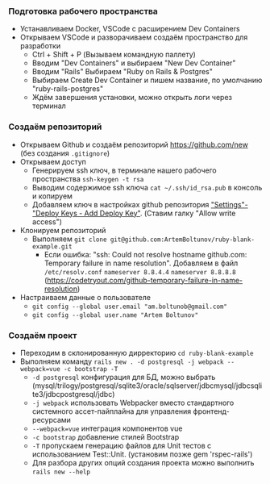 ### Подготовка рабочего пространства
- Устанавливаем Docker, VSCode с расширением Dev Containers
- Открываем VSCode и разворачиваем создаём пространство для разработки
  - Ctrl + Shift + P (Вызываем командную паллету)
  - Вводим "Dev Containers" и выбираем "New Dev Container"
  - Вводим "Rails" Выбираем "Ruby on Rails & Postgres"
  - Выбираем Create Dev Container и пишем название, по умолчанию "ruby-rails-postgres"
  - Ждём завершения установки, можно открыть логи через терминал

### Создаём репозиторий
- Открываем Github и создаём репозиторий https://github.com/new (без создания `.gitignore`)
- Открываем доступ
   - Генерируем ssh ключ, в терминале нашего рабочего пространства `ssh-keygen -t rsa`
   - Выводим содержимое ssh ключа `cat ~/.ssh/id_rsa.pub` в консоль и копируем
   - Добавляем ключ в настройках github репозитория ["Settings"-"Deploy Keys - Add Deploy Key"](https://github.com/ArtemBoltunov/ruby-blank-example/settings/keys/new). (Ставим галку "Allow write access")
- Клонируем репозиторий
  - Выполняем `git clone git@github.com:ArtemBoltunov/ruby-blank-example.git`
    - Если ошибка: "ssh: Could not resolve hostname github.com: Temporary failure in name resolution". Добавляем в файл `/etc/resolv.conf` `nameserver 8.8.4.4` `nameserver 8.8.8.8` (https://codetryout.com/github-temporary-failure-in-name-resolution)
- Настраиваем данные о пользователе
  - `git config --global user.email "am.boltunob@gmail.com"`
  - `git config --global user.name "Artem Boltunov"`

### Создаём проект
- Переходим в склонированную дирректорию `cd ruby-blank-example`
- Выполняем команду `rails new . -d postgresql -j webpack --webpack=vue -c bootstrap -T`
  - `-d postgresql` конфигурация для БД, можно выбрать (mysql/trilogy/postgresql/sqlite3/oracle/sqlserver/jdbcmysql/jdbcsqlite3/jdbcpostgresql/jdbc)
  - `-j webpack` использовать Webpacker вместо стандартного системного ассет-пайплайна для управления фронтенд-ресурсами
  - `--webpack=vue` интеграция компонентов vue
  - `-c bootstrap` добавление стилей Bootstrap
  - `-T` пропускаем генерацию файлов для Unit тестов с использованием Test::Unit. (установим позже gem 'rspec-rails')
  - Для разбора других опций создания проекта можно выполнить `rails new --help`
